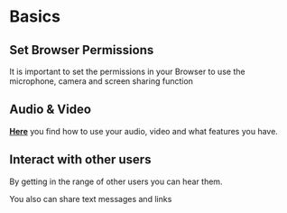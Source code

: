 

# Basics

## Set Browser Permissions

It is important to set the permissions in your Browser to use the microphone, camera and screen sharing function

## Audio & Video

**[Here](AudioVideo)** you find how to use your audio, video and what features you have.

## Interact with other users

By getting in the range of other users you can hear them.

You also can share text messages and links
